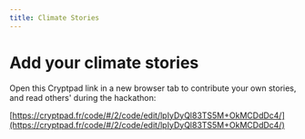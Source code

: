```yaml
---
title: Climate Stories
---
```


# Add your climate stories

Open this Cryptpad link in a new browser tab to contribute your own stories, and read others' during the hackathon:  

[https://cryptpad.fr/code/#/2/code/edit/lpIyDyQl83TS5M+OkMCDdDc4/](https://cryptpad.fr/code/#/2/code/edit/lpIyDyQl83TS5M+OkMCDdDc4/)